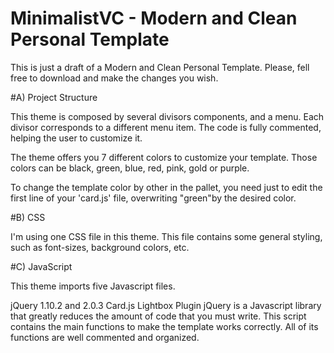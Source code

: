 # MinimalistVC - Modern and Clean Personal Template

This is just a draft of a Modern and Clean Personal Template.
Please, fell free to download and make the changes you wish.

#A) Project Structure 

This theme is composed by several divisors components, and a menu. Each divisor corresponds to a different menu item. The code is fully commented, helping the user to customize it.

The theme offers you 7 different colors to customize your template. Those colors can be black, green, blue, red, pink, gold or purple.

To change the template color by other in the pallet, you need just to edit the first line of your 'card.js' file, overwriting "green"by the desired color.

#B) CSS

I'm using one CSS file in this theme. This file contains some general styling, such as font-sizes, background colors, etc.

#C) JavaScript

This theme imports five Javascript files.

jQuery 1.10.2 and 2.0.3
Card.js
Lightbox Plugin
jQuery is a Javascript library that greatly reduces the amount of code that you must write.
This script contains the main functions to make the template works correctly. All of its functions are well commented and organized.



